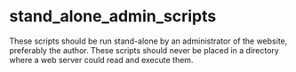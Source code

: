 # stand_alone_admin_scripts
These scripts should be run stand-alone by an administrator of the website, preferably the author.  These scripts should never be placed in a directory where a web server could read and execute them.
